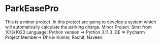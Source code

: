 # ParkEasePro
This is a minor project. In this project are going to develop a system which will automatically calculate the parking charge.
Minor Project.
Strat from 10/3/1023
Language: Python version => Python 3.11.3
IDE => Pycharm
Project Member=> Dhruv Kumar, Rachit, Naveen

